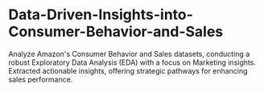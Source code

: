 # Data-Driven-Insights-into-Consumer-Behavior-and-Sales
Analyze Amazon's Consumer Behavior and Sales datasets, conducting a robust Exploratory Data Analysis (EDA) with a focus on Marketing insights. Extracted actionable insights, offering strategic pathways for enhancing sales performance.
